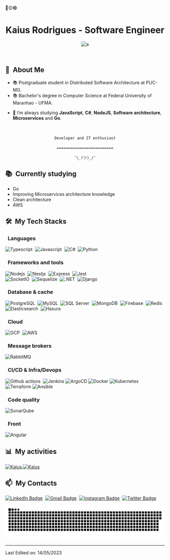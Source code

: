 <div>
🔴🟡🟢

<br>

</div>


<div align="center">
  
  # Kaius Rodrigues - Software Engineer
  
  
  ![a](https://hits.seeyoufarm.com/api/count/incr/badge.svg?url=https%3A%2F%2Fgithub.com%2F{username}1212%2Fhit-counter
)

</div>

<p align="center">
  <!--- <img src="https://komarev.com/ghpvc/?username=kaiusdiego&color=blueviolet" alt="Profile views" /> -->
  &nbsp;
 <!--- <a href="https://github.com/kaiusdiego?tab=followers">
    <img src="https://img.shields.io/github/followers/kaiusdiego?style=social" alt="Followers" />
  </a> --->
</p>


<div>

  ## 🧭 &nbsp;About Me

  - 📚 Postgraduate student in Distributed Software Architecture at PUC-MG.
  - 📚 Bachelor's degree in Computer Science at Federal University of Maranhao - UFMA.
  <!-- - 🔭 I'm currently working on <a href="#">MyJob</a> -->
  - 🌱  I’m always studying **JavaScript**,  **C#**, **NodeJS**, **Software architecture**, **Microservices** and **Go**.

  <br>
  

</div>


<div align="center">

  `Developer and IT enthusiast`
  <br>

  `=========================`
  <br>

  `¯\_(ツ)_/¯`
</div>


<div>

  ## 📚 &nbsp;Currently studying

  - Go
  - Improving Microservices architecture knowledge
  - Clean architecture
  - AWS

</div>


<div>

  ## 🛠️ &nbsp;My Tech Stacks

  ###  &nbsp; Languages
  
  ![Typescript](https://img.shields.io/badge/TypeScript-007ACC?style=for-the-badge&logo=typescript&logoColor=white)&nbsp;
  ![Javascript](https://img.shields.io/badge/JavaScript-323330?style=for-the-badge&logo=javascript&logoColor=F7DF1E)&nbsp;
![C#](https://img.shields.io/badge/C%23-239120?style=for-the-badge&logo=c-sharp&logoColor=white
)&nbsp;
![Python](https://img.shields.io/badge/Python-FFD43B?style=for-the-badge&logo=python&logoColor=blue
)&nbsp;

  ###  &nbsp; Frameworks and tools
   ![Nodejs](https://img.shields.io/badge/Node.js-339933?style=for-the-badge&logo=nodedotjs&logoColor=white)&nbsp;
  ![Nestjs](https://img.shields.io/badge/nestjs-E0234E?style=for-the-badge&logo=nestjs&logoColor=white)&nbsp;
  ![Express](https://img.shields.io/badge/Express.js-000000?style=for-the-badge&logo=express&logoColor=white)&nbsp;
  ![Jest](https://img.shields.io/badge/Jest-C21325?style=for-the-badge&logo=jest&logoColor=white)&nbsp;  
  ![SocketIO](https://img.shields.io/badge/Socket.io-010101?&style=for-the-badge&logo=Socket.io&logoColor=white)&nbsp;
  ![Sequelize](https://img.shields.io/badge/Sequelize-52B0E7?style=for-the-badge&logo=Sequelize&logoColor=white)&nbsp;
  ![.NET](https://img.shields.io/badge/.NET-512BD4?style=for-the-badge&logo=dotnet&logoColor=white)&nbsp;
  ![Django](https://img.shields.io/badge/Django-092E20?style=for-the-badge&logo=django&logoColor=green)&nbsp;
  
  ###  &nbsp; Database & cache
   ![PostgreSQL](https://img.shields.io/badge/PostgreSQL-316192?style=for-the-badge&logo=postgresql&logoColor=white)&nbsp;
  ![MySQL](https://img.shields.io/badge/MySQL-005C84?style=for-the-badge&logo=mysql&logoColor=white)&nbsp;
 ![SQL Server](https://img.shields.io/badge/Microsoft%20SQL%20Server-CC2927?style=for-the-badge&logo=microsoft%20sql%20server&logoColor=whiteo)&nbsp;
  ![MongoDB](https://img.shields.io/badge/MongoDB-4EA94B?style=for-the-badge&logo=mongodb&logoColor=white)&nbsp;
    ![Firebase](https://img.shields.io/badge/firebase-ffca28?style=for-the-badge&logo=firebase&logoColor=black
)&nbsp;
![Redis](https://img.shields.io/badge/redis-%23DD0031.svg?&style=for-the-badge&logo=redis&logoColor=white)&nbsp;
![Elasticsearch](https://img.shields.io/badge/Elastic_Search-005571?style=for-the-badge&logo=elasticsearch&logoColor=white)&nbsp;
![Hasura](https://img.shields.io/badge/Hasura-1EB4D4?style=for-the-badge&logo=hasura&logoColor=white
)&nbsp;

  
  
  
  ###  &nbsp; Cloud
  ![GCP](https://img.shields.io/badge/Google_Cloud-4285F4?style=for-the-badge&logo=google-cloud&logoColor=white)&nbsp;
   ![AWS](https://img.shields.io/badge/Amazon_AWS-FF9900?style=for-the-badge&logo=amazonaws&logoColor=white
)&nbsp;


  ###  &nbsp; Message brokers
  ![RabbitMQ](	https://img.shields.io/badge/rabbitmq-%23FF6600.svg?&style=for-the-badge&logo=rabbitmq&logoColor=white)&nbsp;

  ###  &nbsp; CI/CD & Infra/Devops
![Github actions](https://img.shields.io/badge/GitHub_Actions-2088FF?style=for-the-badge&logo=github-actions&logoColor=white
)&nbsp;
![Jenkins](https://img.shields.io/badge/Jenkins-D24939?style=for-the-badge&logo=Jenkins&logoColor=white)
![ArgoCD](https://img.shields.io/badge/Argo%20CD-1e0b3e?style=for-the-badge&logo=argo&logoColor=#d16044)
 ![Docker](https://img.shields.io/badge/Docker-2CA5E0?style=for-the-badge&logo=docker&logoColor=white)
  ![Kubernetes](https://img.shields.io/badge/kubernetes-326ce5.svg?&style=for-the-badge&logo=kubernetes&logoColor=white)
![Terraform](https://img.shields.io/badge/Terraform-7B42BC?style=for-the-badge&logo=terraform&logoColor=white)
![Ansible](https://img.shields.io/badge/Ansible-000000?style=for-the-badge&logo=ansible&logoColor=white
)

  
  ###  &nbsp; Code quality
   ![SonarQube](https://img.shields.io/badge/Sonarqube-5190cf?style=for-the-badge&logo=sonarqube&logoColor=white)&nbsp;

 

  
  ###  &nbsp; Front
![Angular](https://img.shields.io/badge/Angular-DD0031?style=for-the-badge&logo=angular&logoColor=white
)&nbsp;

  

 
 
  
</div>


<div>

  ## 📊 &nbsp;My activities
  <a href="https://github.com/kaiusdiego">
    <img width=450 height=170 align="center" alt="Kaius" src="https://github-readme-stats.vercel.app/api?username=kaiusdiego&theme=midnight-purple&show_icons=true&bg_color=0D1117&hide_border=true&count_private=true" />
  </a>
  <a href="https://github.com/kaiusdiego">
    <img align="center" alt="Kaius" src="https://github-readme-stats.vercel.app/api/top-langs/?username=kaiusdiego&theme=midnight-purple&layout=compact&bg_color=0D1117&hide_border=true&count_private=true" />
  </a>
</div>

<div>

  ## 📫 &nbsp;My Contacts

  <!-- [![Portfolio Badge](https://img.shields.io/badge/-Portifolio-blueviolet?style=flat-square&logo=Portfolio&logoColor=white)](https://pepyn0.github.io/)&nbsp; -->
  [![LinkedIn Badge](https://img.shields.io/badge/LinkedIn-0077B5?style=for-the-badge&logo=linkedin&logoColor=white&link=https://www.linkedin.com/in/kaiusdiego/)](https://www.linkedin.com/in/kaiusdiego/)&nbsp;
  [![Gmail Badge](https://img.shields.io/badge/Gmail-D14836?style=for-the-badge&logo=gmail&logoColor=white)](mailto:kaiusdiego@gmail.com)&nbsp;
  [![Instagram Badge](https://img.shields.io/badge/Instagram-E4405F?style=for-the-badge&logo=instagram&logoColor=white
)](https://www.instagram.com/kaiusdiego/)&nbsp;
  [![Twitter Badge](https://img.shields.io/badge/Twitter-1DA1F2?style=for-the-badge&logo=twitter&logoColor=white
)](https://twitter.com/kaiusdiego)&nbsp;

</div>


<!-- ![Snake animation](https://github.com/Pepyn0/Pepyn0/blob/output/github-contribution-grid-snake.svg) -->

<div>
  <img src="https://github.com/Pepyn0/Pepyn0/raw/output/github-contribution-grid-snake.svg" alt="snake"></center>
</div>

<!-- ## 📚 &nbsp;My Projects -->


------


Last Edited on: 14/05/2023
